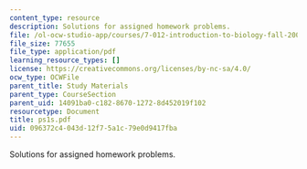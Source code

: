 ```yaml
---
content_type: resource
description: Solutions for assigned homework problems.
file: /ol-ocw-studio-app/courses/7-012-introduction-to-biology-fall-2004/096372c4043d12f75a1c79e0d9417fba_ps1s.pdf
file_size: 77655
file_type: application/pdf
learning_resource_types: []
license: https://creativecommons.org/licenses/by-nc-sa/4.0/
ocw_type: OCWFile
parent_title: Study Materials
parent_type: CourseSection
parent_uid: 14091ba0-c182-8670-1272-8d452019f102
resourcetype: Document
title: ps1s.pdf
uid: 096372c4-043d-12f7-5a1c-79e0d9417fba
---
```

Solutions for assigned homework problems.